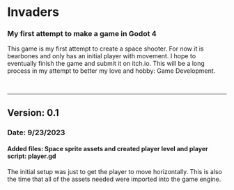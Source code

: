 <h1>Invaders</h1>
<h3>My first attempt to make a game in Godot 4</h3>
<p>This game is my first attempt to create a space shooter.  For now it is bearbones and only has an initial player with movement.  I hope to eventually finish the game and submit it on itch.io.  This will be a long
process in my attempt to better my love and hobby: Game Development.</p>

<br>
<hr>
<h2> Version: 0.1</h2>
<h3> Date: 9/23/2023</h3>
<h4> Added files:  Space sprite assets and created player level and player script: player.gd</h4>
<p>The initial setup was just to get the player to move horizontally.  This is also the time that all of the assets needed were imported into the game engine.</p>



